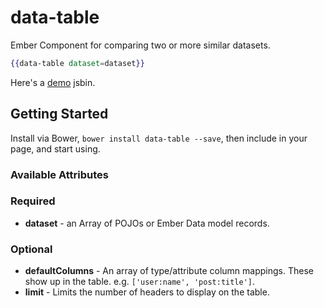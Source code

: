 data-table
==========

Ember Component for comparing two or more similar datasets.

```hbs
{{data-table dataset=dataset}}
```

Here's a [demo][1] jsbin.

## Getting Started

Install via Bower, `bower install data-table --save`, then include in your page, and start using.

### Available Attributes

### Required
- __dataset__ - an Array of POJOs or Ember Data model records.

### Optional
- __defaultColumns__ - An array of type/attribute column mappings. These show up in the table. e.g. `['user:name', 'post:title']`.
- __limit__ - Limits the number of headers to display on the table. 

[1]: http://emberjs.jsbin.com/royob/2
